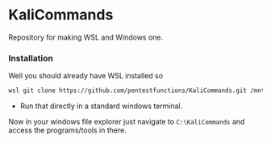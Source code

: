 # KaliCommands
Repository for making WSL and Windows one. 

### Installation
Well you should already have WSL installed so

```bash
wsl git clone https://github.com/pentestfunctions/KaliCommands.git /mnt/c/KaliCommands
```
- Run that directly in a standard windows terminal. 

Now in your windows file explorer just navigate to `C:\KaliCommands` and access the programs/tools in there.

